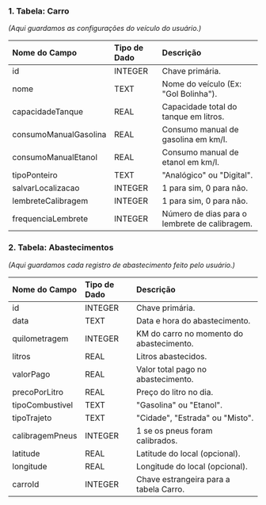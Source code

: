 ### **1\. Tabela: Carro**

*(Aqui guardamos as configurações do veículo do usuário.)*

| Nome do Campo | Tipo de Dado | Descrição |
| :---- | :---- | :---- |
| id | INTEGER | Chave primária. |
| nome | TEXT | Nome do veículo (Ex: "Gol Bolinha"). |
| capacidadeTanque | REAL | Capacidade total do tanque em litros. |
| consumoManualGasolina | REAL | Consumo manual de gasolina em km/l. |
| consumoManualEtanol | REAL | Consumo manual de etanol em km/l. |
| tipoPonteiro | TEXT | "Analógico" ou "Digital". |
| salvarLocalizacao | INTEGER | 1 para sim, 0 para não. |
| lembreteCalibragem | INTEGER | 1 para sim, 0 para não. |
| frequenciaLembrete | INTEGER | Número de dias para o lembrete de calibragem. |

### **2\. Tabela: Abastecimentos**

*(Aqui guardamos cada registro de abastecimento feito pelo usuário.)*

| Nome do Campo | Tipo de Dado | Descrição |
| :---- | :---- | :---- |
| id | INTEGER | Chave primária. |
| data | TEXT | Data e hora do abastecimento. |
| quilometragem | INTEGER | KM do carro no momento do abastecimento. |
| litros | REAL | Litros abastecidos. |
| valorPago | REAL | Valor total pago no abastecimento. |
| precoPorLitro | REAL | Preço do litro no dia. |
| tipoCombustivel | TEXT | "Gasolina" ou "Etanol". |
| tipoTrajeto | TEXT | "Cidade", "Estrada" ou "Misto". |
| calibragemPneus | INTEGER | 1 se os pneus foram calibrados. |
| latitude | REAL | Latitude do local (opcional). |
| longitude | REAL | Longitude do local (opcional). |
| carroId | INTEGER | Chave estrangeira para a tabela Carro. |

